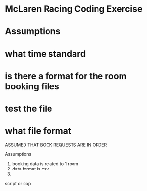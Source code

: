 # McLaren Racing Coding Exercise

# Assumptions



# what time standard
# is there a format for the room booking files
# test the file
# what file format

ASSUMED THAT BOOK REQUESTS ARE IN ORDER

Assumptions
1. booking data is related to 1 room
2. data format is csv
3.


script or oop
